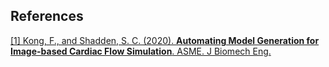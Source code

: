 ## References 

<a id="ref-1"> <a href="https://doi.org/10.1115/1.4048032">
[1] Kong, F., and Shadden, S. C. (2020). **Automating Model Generation for Image-based Cardiac Flow Simulation**. 
ASME. J Biomech Eng. </a> 

<p><br><br><br><br><br></p>
